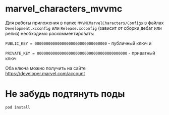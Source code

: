 # marvel_characters_mvvmc

Для работы приложения в папке `MVVMCMarvelCharacters/Configs`
в файлах `Development.xcconfig` или `Release.xcconfig` (зависит от сборки дебаг или релиз) необходимо раскомментировать: 

`PUBLIC_KEY = 00000000000000000000000000000000` - публичный ключ и 

`PRIVATE_KEY = 0000000000000000000000000000000000000000` - приватный ключ

Оба ключа можно получить на сайте https://developer.marvel.com/account
# Не забудь подтянуть поды
`pod install`
